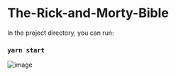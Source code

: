 # The-Rick-and-Morty-Bible

In the project directory, you can run:

### `yarn start`

![image](https://user-images.githubusercontent.com/32579111/134321430-44f42844-67f2-4a05-a901-2e96559bbeab.png)
